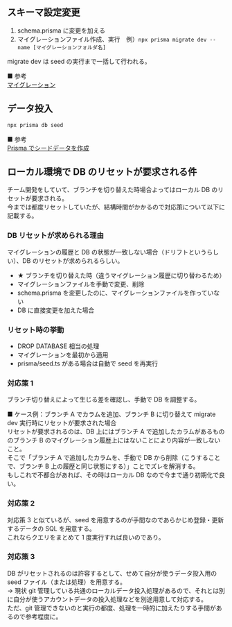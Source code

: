 ## スキーマ設定変更

1. schema.prisma に変更を加える
2. マイグレーションファイル作成、実行　例）`npx prisma migrate dev --name [マイグレーションフォルダ名]`

migrate dev は seed の実行まで一括して行われる。

■ 参考  
[マイグレーション](https://zenn.dev/thirosue/books/49a4ee418743ed/viewer/57d161)

## データ投入

```bash
npx prisma db seed
```

■ 参考  
[Prisma でシードデータを作成](https://zenn.dev/hayato94087/books/e9c2721ff22ac7/viewer/i01qwjendsop5fw#%E3%82%B7%E3%83%BC%E3%83%89%E3%83%87%E3%83%BC%E3%82%BF%E3%82%92%E4%BD%9C%E6%88%90)

## ローカル環境で DB のリセットが要求される件

チーム開発をしていて、ブランチを切り替えた時場合よってはローカル DB のリセットが要求される。  
今までは都度リセットしていたが、結構時間がかかるので対応策について以下に記載する。

### DB リセットが求められる理由

マイグレーションの履歴と DB の状態が一致しない場合（ドリフトというらしい）、DB のリセットが求められるらしい。

- ★ ブランチを切り替えた時（違うマイグレーション履歴に切り替わるため）
- マイグレーションファイルを手動で変更、削除
- schema.prisma を変更したのに、マイグレーションファイルを作っていない
- DB に直接変更を加えた場合

### リセット時の挙動

- DROP DATABASE 相当の処理
- マイグレーションを最初から適用
- prisma/seed.ts がある場合は自動で seed を再実行

### 対応策 1

ブランチ切り替えによって生じる差を確認し、手動で DB を調整する。

■ ケース例：ブランチ A でカラムを追加、ブランチ B に切り替えて migrate dev 実行時にリセットが要求された場合  
リセットが要求されるのは、DB 上にはブランチ A で追加したカラムがあるもののブランチ B のマイグレーション履歴上にはないことにより内容が一致しないこと。  
そこで「ブランチ A で追加したカラムを、手動で DB から削除（こうすることで、ブランチ B 上の履歴と同じ状態にする）」ことでズレを解消する。  
もしこれで不都合があれば、その時はローカル DB なので今まで通り初期化で良い。

### 対応策 2

対応策 3 と似ているが、seed を用意するのが手間なのであらかじめ登録・更新するデータの SQL を用意する。  
これならクエリをまとめて 1 度実行すれば良いのであり。

### 対応策 3

DB がリセットされるのは許容するとして、せめて自分が使うデータ投入用の seed ファイル（または処理）を用意する。  
→ 現状 git 管理している共通のローカルデータ投入処理があるので、それとは別に自分が使うアカウントデータの投入処理などを別途用意して対応する。  
ただ、git 管理できないのと実行の都度、処理を一時的に加えたりする手間があるので参考程度に。
